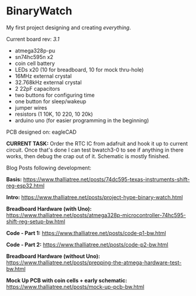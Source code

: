 # BinaryWatch
My first project designing and creating *everything*. 

Current board rev: *3.1*

  * atmega328p-pu
  * sn74hc595n x2
  * coin cell battery
  * LEDs x20 (10 for breadboard, 10 for mock thru-hole)
  * 16MHz external crystal
  * 32.768kHz external crystal
  * 2 22pF capacitors
  * two buttons for configuring time
  * one button for sleep/wakeup
  * jumper wires
  * resistors (1 10K, 10 220, 10 20k)
  * arduino uno (for easier programming in the beginning)

PCB designed on: eagleCAD



**CURRENT TASK:** Order the RTC IC from adafruit and hook it up to current circuit. Once that's done I can test bwatch3-0 to see if anything in there works, then debug the crap out of it. Schematic is mostly finished.


Blog Posts following development:

**Basis:**   https://www.thalliatree.net/posts/74dc595-texas-instruments-shift-reg-esp32.html

**Intro:**   https://www.thalliatree.net/posts/project-hype-binary-watch.html

**Breadboard Hardware (with Uno):**   https://www.thalliatree.net/posts/atmega328p-microcontroller-74hc595-shift-reg-setup-bw.html

**Code - Part 1:**   https://www.thalliatree.net/posts/code-p1-bw.html

**Code - Part 2:**   https://www.thalliatree.net/posts/code-p2-bw.html

**Breadboard Hardware (without Uno):** https://www.thalliatree.net/posts/prepping-the-atmega-hardware-test-bw.html

**Mock Up PCB with coin cells + early schematic:** https://www.thalliatree.net/posts/mock-up-pcb-bw.html
